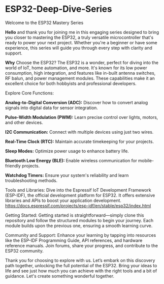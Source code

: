 # ESP32-Deep-Dive-Series
Welcome to the ESP32 Mastery Series

**Hello** and thank you for joining me in this engaging series designed to bring you closer to mastering the ESP32, a truly versatile microcontroller that's ready to power your next project. Whether you're a beginner or have some experience, this series will guide you through every step with clarity and support.

**Why** Choose the ESP32?
The ESP32 is a wonder, perfect for diving into the world of IoT, home automation, and more. It's known for its low power consumption, high integration, and features like in-built antenna switches, RF balun, and power management modules. These capabilities make it an excellent choice for both hobbyists and professional developers.

Explore Core Functions:

**Analog-to-Digital Conversion (ADC):** Discover how to convert analog signals into digital data for sensor integration.

**Pulse-Width Modulation (PWM):** Learn precise control over lights, motors, and other devices.

**I2C Communication:** Connect with multiple devices using just two wires.

**Real-Time Clock (RTC):** Maintain accurate timekeeping for your projects.

**Sleep Modes:** Optimize power usage to enhance battery life.

**Bluetooth Low Energy (BLE):** Enable wireless communication for mobile-friendly projects.

**Watchdog Timers:** Ensure your system's reliability and learn troubleshooting methods.

Tools and Libraries:
Dive into the Espressif IoT Development Framework (ESP-IDF), the official development platform for ESP32. It offers extensive libraries and APIs to boost your application development. https://docs.espressif.com/projects/esp-idf/en/stable/esp32/index.html

Getting Started:
Getting started is straightforward—simply clone this repository and follow the structured modules to begin your journey. Each module builds upon the previous one, ensuring a smooth learning curve.

Community and Support:
Enhance your learning by tapping into resources like the ESP-IDF Programming Guide, API references, and hardware reference manuals. Join forums, share your progress, and contribute to the ESP32 community.

Thank you for choosing to explore with us. Let’s embark on this discovery path together, unlocking the full potential of the ESP32. Bring your ideas to life and see just how much you can achieve with the right tools and a bit of guidance. Let's create something wonderful together.

